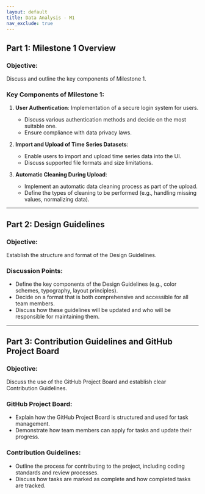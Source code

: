 ```yaml
---
layout: default
title: Data Analysis - M1
nav_exclude: true
---
```


## Part 1: Milestone 1 Overview

### Objective:

Discuss and outline the key components of Milestone 1.

### Key Components of Milestone 1:

1.  **User Authentication**: Implementation of a secure login system for users.
    
    -   Discuss various authentication methods and decide on the most suitable one.
    -   Ensure compliance with data privacy laws.
2.  **Import and Upload of Time Series Datasets**:
    
    -   Enable users to import and upload time series data into the UI.
    -   Discuss supported file formats and size limitations.
3.  **Automatic Cleaning During Upload**:
    
    -   Implement an automatic data cleaning process as part of the upload.
    -   Define the types of cleaning to be performed (e.g., handling missing values, normalizing data).


----------

## Part 2: Design Guidelines

### Objective:

Establish the structure and format of the Design Guidelines.

### Discussion Points:

-   Define the key components of the Design Guidelines (e.g., color schemes, typography, layout principles).
-   Decide on a format that is both comprehensive and accessible for all team members.
-   Discuss how these guidelines will be updated and who will be responsible for maintaining them.


----------

## Part 3: Contribution Guidelines and GitHub Project Board

### Objective:

Discuss the use of the GitHub Project Board and establish clear Contribution Guidelines.

### GitHub Project Board:

-   Explain how the GitHub Project Board is structured and used for task management.
-   Demonstrate how team members can apply for tasks and update their progress.

### Contribution Guidelines:

-   Outline the process for contributing to the project, including coding standards and review processes.
-   Discuss how tasks are marked as complete and how completed tasks are tracked.
